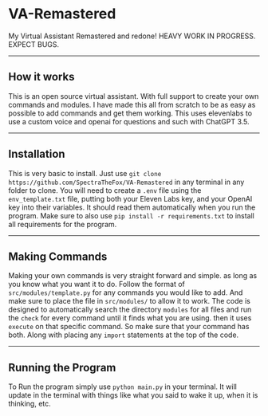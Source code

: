 # VA-Remastered
My Virtual Assistant Remastered and redone! HEAVY WORK IN PROGRESS. EXPECT BUGS.
***
## How it works
This is an open source virtual assistant. With full support to create your own commands and modules. I have made this all from scratch to be as easy as possible to add commands and get them working. This uses elevenlabs to use a custom voice and openai for questions and such with ChatGPT 3.5. 
***
## Installation
This is very basic to install. Just use `git clone https://github.com/SpectraTheFox/VA-Remastered` in any terminal in any folder to clone. You will need to create a `.env` file using the `env_template.txt` file, putting both your Eleven Labs key, and your OpenAI key into their variables. It should read them automatically when you run the program. Make sure to also use `pip install -r requirements.txt` to install all requirements for the program.
***
## Making Commands
Making your own commands is very straight forward and simple. as long as you know what you want it to do. Follow the format of `src/modules/template.py` for any commands you would like to add. And make sure to place the file in `src/modules/` to allow it to work. The code is designed to automatically search the directory `modules` for all files and run the `check` for every command until it finds what you are using. then it uses `execute` on that specific command. So make sure that your command has both. Along with placing any `import` statements at the top of the code.
***
## Running the Program
To Run the program simply use `python main.py` in your terminal. It will update in the terminal with things like what you said to wake it up, when it is thinking, etc.